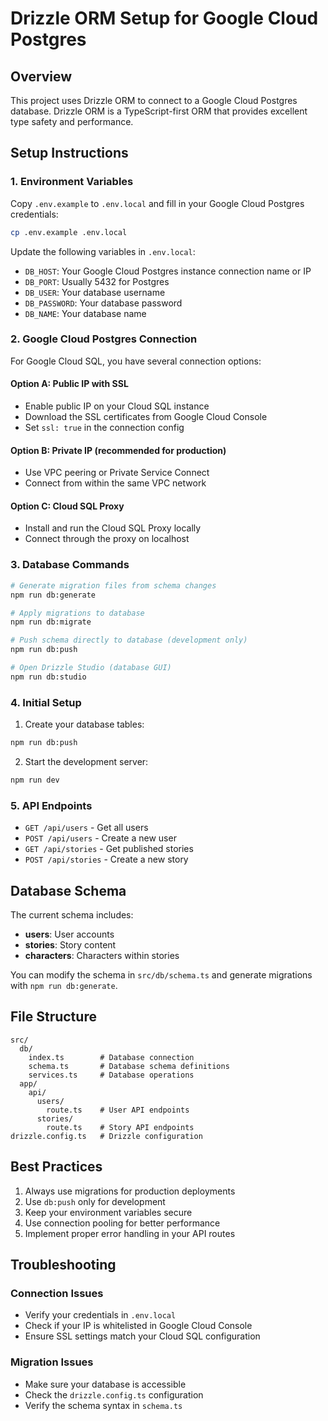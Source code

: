 # Drizzle ORM Setup for Google Cloud Postgres

## Overview

This project uses Drizzle ORM to connect to a Google Cloud Postgres database. Drizzle ORM is a TypeScript-first ORM that provides excellent type safety and performance.

## Setup Instructions

### 1. Environment Variables

Copy `.env.example` to `.env.local` and fill in your Google Cloud Postgres credentials:

```bash
cp .env.example .env.local
```

Update the following variables in `.env.local`:
- `DB_HOST`: Your Google Cloud Postgres instance connection name or IP
- `DB_PORT`: Usually 5432 for Postgres
- `DB_USER`: Your database username
- `DB_PASSWORD`: Your database password
- `DB_NAME`: Your database name

### 2. Google Cloud Postgres Connection

For Google Cloud SQL, you have several connection options:

#### Option A: Public IP with SSL
- Enable public IP on your Cloud SQL instance
- Download the SSL certificates from Google Cloud Console
- Set `ssl: true` in the connection config

#### Option B: Private IP (recommended for production)
- Use VPC peering or Private Service Connect
- Connect from within the same VPC network

#### Option C: Cloud SQL Proxy
- Install and run the Cloud SQL Proxy locally
- Connect through the proxy on localhost

### 3. Database Commands

```bash
# Generate migration files from schema changes
npm run db:generate

# Apply migrations to database
npm run db:migrate

# Push schema directly to database (development only)
npm run db:push

# Open Drizzle Studio (database GUI)
npm run db:studio
```

### 4. Initial Setup

1. Create your database tables:
```bash
npm run db:push
```

2. Start the development server:
```bash
npm run dev
```

### 5. API Endpoints

- `GET /api/users` - Get all users
- `POST /api/users` - Create a new user
- `GET /api/stories` - Get published stories
- `POST /api/stories` - Create a new story

## Database Schema

The current schema includes:
- **users**: User accounts
- **stories**: Story content
- **characters**: Characters within stories

You can modify the schema in `src/db/schema.ts` and generate migrations with `npm run db:generate`.

## File Structure

```
src/
  db/
    index.ts        # Database connection
    schema.ts       # Database schema definitions
    services.ts     # Database operations
  app/
    api/
      users/
        route.ts    # User API endpoints
      stories/
        route.ts    # Story API endpoints
drizzle.config.ts   # Drizzle configuration
```

## Best Practices

1. Always use migrations for production deployments
2. Use `db:push` only for development
3. Keep your environment variables secure
4. Use connection pooling for better performance
5. Implement proper error handling in your API routes

## Troubleshooting

### Connection Issues
- Verify your credentials in `.env.local`
- Check if your IP is whitelisted in Google Cloud Console
- Ensure SSL settings match your Cloud SQL configuration

### Migration Issues
- Make sure your database is accessible
- Check the `drizzle.config.ts` configuration
- Verify the schema syntax in `schema.ts`
